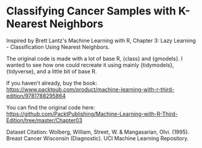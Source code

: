 # Classifying Cancer Samples with K-Nearest Neighbors

Inspired by Brett Lantz's Machine Learning with R, Chapter 3: Lazy Learning - Classification Using Nearest Neighbors.

The original code is made with a lot of base R, {class} and {gmodels}. I wanted to see how one could recreate it using mainly {tidymodels}, {tidyverse}, and a little bit of base R.

If you haven't already, buy the book: https://www.packtpub.com/product/machine-learning-with-r-third-edition/9781788295864

You can find the original code here: https://github.com/PacktPublishing/Machine-Learning-with-R-Third-Edition/tree/master/Chapter03

Dataset Citation:
Wolberg, William, Street, W. & Mangasarian, Olvi. (1995). Breast Cancer Wisconsin (Diagnostic). UCI Machine Learning Repository.